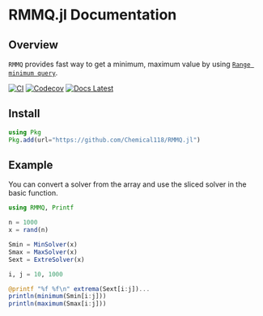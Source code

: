 # RMMQ.jl Documentation
## Overview
`RMMQ` provides fast way to get a minimum, maximum value by using [`Range minimum query`](https://en.wikipedia.org/wiki/Range_minimum_query).

[![CI](https://github.com/Chemical118/RMMQ.jl/workflows/CI/badge.svg)](https://github.com/Chemical118/RMMQ.jl/actions?query=workflow%3ACI)
[![Codecov](https://codecov.io/gh/Chemical118/RMMQ.jl/branch/master/graph/badge.svg?token=TT6PWZU5OP)](https://codecov.io/gh/Chemical118/RMMQ.jl)
[![Docs Latest](https://img.shields.io/badge/docs-latest-blue.svg)](https://chemical118.github.io/RMMQ.jl/dev/)

## Install
```julia
using Pkg
Pkg.add(url="https://github.com/Chemical118/RMMQ.jl")
```

## Example
You can convert a solver from the array and use the sliced solver in the basic function.
```julia
using RMMQ, Printf

n = 1000
x = rand(n)

Smin = MinSolver(x)
Smax = MaxSolver(x)
Sext = ExtreSolver(x)

i, j = 10, 1000

@printf "%f %f\n" extrema(Sext[i:j])...
println(minimum(Smin[i:j]))
println(maximum(Smax[i:j]))
```